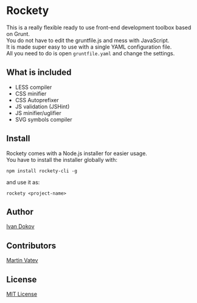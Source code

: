 # Rockety

This is a really flexible ready to use front-end development toolbox based on Grunt.  
You do not have to edit the gruntfile.js and mess with JavaScript.  
It is made super easy to use with a single YAML configuration file.  
All you need to do is open ```gruntfile.yaml``` and change the settings.  

## What is included

* LESS compiler  
* CSS minifier  
* CSS Autoprefixer  
* JS validation (JSHint)  
* JS minifier/uglifier  
* SVG symbols compiler

## Install

Rockety comes with a Node.js installer for easier usage.  
You have to install the installer globally with:
```
npm install rockety-cli -g
```
and use it as:
```
rockety <project-name>
```

## Author
[Ivan Dokov](http://dokov.bg)

## Contributors
[Martin Vatev](http://vatev.space)

## License
[MIT License](http://en.wikipedia.org/wiki/MIT_License)
